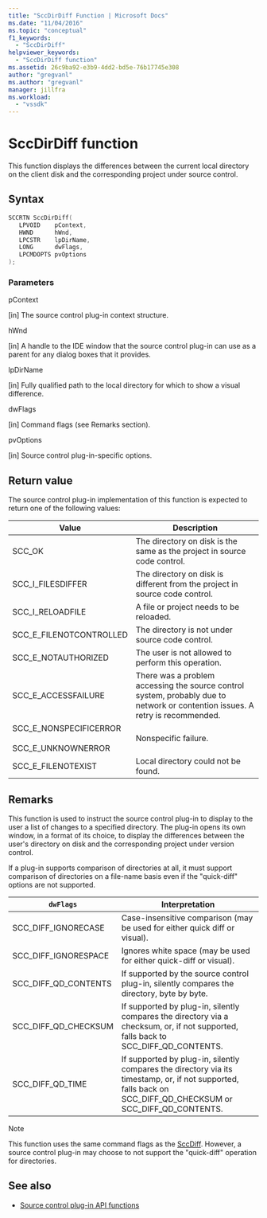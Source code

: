 ```yaml
---
title: "SccDirDiff Function | Microsoft Docs"
ms.date: "11/04/2016"
ms.topic: "conceptual"
f1_keywords:
  - "SccDirDiff"
helpviewer_keywords:
  - "SccDirDiff function"
ms.assetid: 26c9ba92-e3b9-4dd2-bd5e-76b17745e308
author: "gregvanl"
ms.author: "gregvanl"
manager: jillfra
ms.workload:
  - "vssdk"
---
```

# SccDirDiff function
This function displays the differences between the current local directory on the client disk and the corresponding project under source control.

## Syntax

```cpp
SCCRTN SccDirDiff(
   LPVOID    pContext,
   HWND      hWnd,
   LPCSTR    lpDirName,
   LONG      dwFlags,
   LPCMDOPTS pvOptions
);
```

### Parameters
 pContext

[in] The source control plug-in context structure.

 hWnd

[in] A handle to the IDE window that the source control plug-in can use as a parent for any dialog boxes that it provides.

 lpDirName

[in] Fully qualified path to the local directory for which to show a visual difference.

 dwFlags

[in] Command flags (see Remarks section).

 pvOptions

[in] Source control plug-in-specific options.

## Return value
 The source control plug-in implementation of this function is expected to return one of the following values:

|Value|Description|
|-----------|-----------------|
|SCC_OK|The directory on disk is the same as the project in source code control.|
|SCC_I_FILESDIFFER|The directory on disk is different from the project in source code control.|
|SCC_I_RELOADFILE|A file or project needs to be reloaded.|
|SCC_E_FILENOTCONTROLLED|The directory is not under source code control.|
|SCC_E_NOTAUTHORIZED|The user is not allowed to perform this operation.|
|SCC_E_ACCESSFAILURE|There was a problem accessing the source control system, probably due to network or contention issues. A retry is recommended.|
|SCC_E_NONSPECIFICERROR<br /><br /> SCC_E_UNKNOWNERROR|Nonspecific failure.|
|SCC_E_FILENOTEXIST|Local directory could not be found.|

## Remarks
 This function is used to instruct the source control plug-in to display to the user a list of changes to a specified directory. The plug-in opens its own window, in a format of its choice, to display the differences between the user's directory on disk and the corresponding project under version control.

 If a plug-in supports comparison of directories at all, it must support comparison of directories on a file-name basis even if the "quick-diff" options are not supported.

|`dwFlags`|Interpretation|
|---------------|--------------------|
|SCC_DIFF_IGNORECASE|Case-insensitive comparison (may be used for either quick diff or visual).|
|SCC_DIFF_IGNORESPACE|Ignores white space (may be used for either quick-diff or visual).|
|SCC_DIFF_QD_CONTENTS|If supported by the source control plug-in, silently compares the directory, byte by byte.|
|SCC_DIFF_QD_CHECKSUM|If supported by plug-in, silently compares the directory via a checksum, or, if not supported, falls back to SCC_DIFF_QD_CONTENTS.|
|SCC_DIFF_QD_TIME|If supported by plug-in, silently compares the directory via its timestamp, or, if not supported, falls back on SCC_DIFF_QD_CHECKSUM or SCC_DIFF_QD_CONTENTS.|

> [!NOTE]
>  This function uses the same command flags as the [SccDiff](../extensibility/sccdiff-function.md). However, a source control plug-in may choose to not support the "quick-diff" operation for directories.

## See also
- [Source control plug-in API functions](../extensibility/source-control-plug-in-api-functions.md)